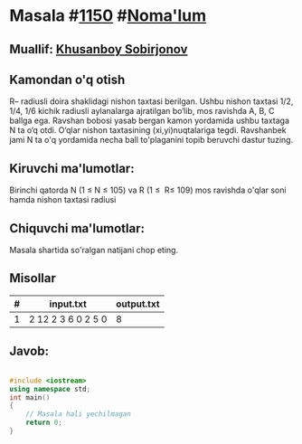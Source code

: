 
<h1>Masala #<a href="https://robocontest.uz/tasks/1150">1150</a> #<a href="https://robocontest.uz/tasks?category=1">Noma'lum</a></h1>
<h2> Muallif: <a href="https://robocontest.uz/profile/uzbek_coder_2022">Khusanboy Sobirjonov</a></h2>
<h2>Kamondan o'q otish</h2>
<p>R– radiusli doira shaklidagi nishon taxtasi berilgan. Ushbu nishon taxtasi 1/2, 1/4, 1/6 kichik radiusli aylanalarga ajratilgan bo‘lib, mos ravishda A, B, C ballga ega. Ravshan bobosi yasab bergan kamon yordamida ushbu taxtaga N ta o‘q otdi. O‘qlar nishon taxtasining (xi,yi)nuqtalariga tegdi. Ravshanbek jami N ta o'q yordamida necha ball to'plaganini topib beruvchi dastur tuzing.</p>
<h2>Kiruvchi ma'lumotlar:</h2>
<p>Birinchi qatorda N (1 ≤ N ≤ 105) va R (1 ≤  R≤ 109) mos ravishda o'qlar soni hamda nishon taxtasi radiusi</p>
<h2>Chiquvchi ma'lumotlar:</h2>
<p>Masala shartida so'ralgan natijani chop eting.</p>
<h2>Misollar</h2>
<table>
    <thead>
        <tr>
            <th>#</th>
            <th>input.txt</th>
            <th>output.txt</th>
        </tr>
    </thead>
    <tbody>
            <tr>
                <td>1</td>
                <td>2 12
2 3 6
0 2
5 0</td>
                <td>8</td>
            </tr>
    </tbody>
    </table>
    
<h2>Javob:</h2>

######
```cpp
#include <iostream>
using namespace std;
int main()
{
    // Masala hali yechilmagan
    return 0;
}
```
